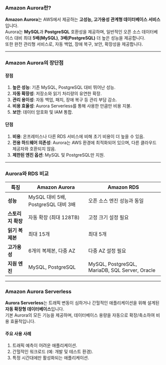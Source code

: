 ### Amazon Aurora란?

**Amazon Aurora**는 AWS에서 제공하는 **고성능, 고가용성 관계형 데이터베이스 서비스**입니다.  
Aurora는 **MySQL**과 **PostgreSQL** 호환성을 제공하며, 일반적인 오픈 소스 데이터베이스 대비 최대 **5배(MySQL)**, **3배(PostgreSQL)** 더 높은 성능을 제공합니다.  
또한 완전 관리형 서비스로, 자동 백업, 장애 복구, 보안, 확장성을 제공합니다.

---

### Amazon Aurora의 장단점

#### 장점

1. **높은 성능**: 기존 MySQL, PostgreSQL 대비 뛰어난 성능.
2. **자동 확장성**: 저장소와 읽기 처리량의 유연한 확장.
3. **관리 용이성**: 자동 백업, 패치, 장애 복구 등 관리 부담 감소.
4. **비용 효율성**: Aurora Serverless를 통해 사용한 만큼만 비용 지불.
5. **보안**: 데이터 암호화 및 IAM 통합.

#### 단점

1. **비용**: 온프레미스나 다른 RDS 서비스에 비해 초기 비용이 더 높을 수 있음.
2. **전용 하드웨어 의존성**: Aurora는 AWS 환경에 최적화되어 있으며, 다른 클라우드 제공자와 호환되지 않음.
3. **제한된 엔진 옵션**: MySQL 및 PostgreSQL만 지원.

---

### Aurora와 RDS 비교

|**특징**|**Amazon Aurora**|**Amazon RDS**|
|---|---|---|
|**성능**|MySQL 대비 5배, PostgreSQL 대비 3배|오픈 소스 엔진 성능과 동일|
|**스토리지 확장**|자동 확장 (최대 128TB)|고정 크기 설정 필요|
|**읽기 복제본**|최대 15개|최대 5개|
|**고가용성**|6개의 복제본, 다중 AZ|다중 AZ 설정 필요|
|**지원 엔진**|MySQL, PostgreSQL|MySQL, PostgreSQL, MariaDB, SQL Server, Oracle|

---

### Amazon Aurora Serverless

**Aurora Serverless**는 트래픽 변동이 심하거나 간헐적인 애플리케이션을 위해 설계된 **자동 확장형 데이터베이스**입니다.  
기본 Aurora의 모든 기능을 제공하며, 데이터베이스 용량을 자동으로 확장/축소하여 비용 효율적입니다.

#### 주요 사용 사례

1. 트래픽 예측이 어려운 애플리케이션.
2. 간헐적인 워크로드 (예: 개발 및 테스트 환경).
3. 특정 시간대에만 활성화되는 애플리케이션.